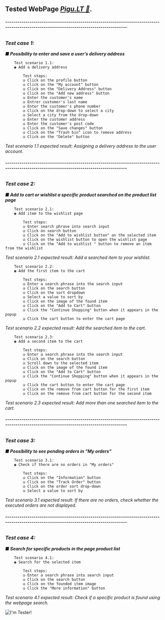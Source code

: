 ﻿## Tested WebPage *[Pigu.LT 🛒](https://www.pigu.lt/)*.

_**<h6> ----------------------------------------------------------------------------------------------------------------------------------------</h6>**_


_**<h3>Test case 1:</h3>**_
	_**■ Possibility to enter and save a user's delivery address**_

		Test scenario 1.1:
		◉ Add a delivery address

			Test steps:
			◶ Click on the profile button
			◶ Click on the "My account" button
			◶ Click on the "Delivery Address" button
			◶ Click on the "Add new address" button
			◶ Enter the customer's name
			◶ Entrer customer's last name
			◶ Enter the customer's phone number
			◶ Click on the drop-down to select a city
			◶ Select a city from the drop-down
			◶ Enter the customer address
			◶ Enter the customer's post code
			◶ Click on the "Save changes" button
			◶ Click on the "Trash bin" icon to remove address
			◶ Click on the "Delete" button

*Test scenario 1.1 expected result: Assigning a delivery address to the user account.*
_**<h6> ----------------------------------------------------------------------------------------------------------------------------------------</h6>**_
_**<h3>Test case 2:</h3>**_
	_**■ Add to cart or wishlist a specific product searched on the product list page**_

		Test scenario 2.1:
		◉ Add item to the wishlist page 
			
			Test steps:
			◶ Enter search phrase into search input
			◶ Click on search button
			◶ Click on the "Add to wishlist button" on the selected item
			◶ Click on the wishlist button to open the wishlist page
			◶ Click on the "Add to wishlist " button to remove an item from the wishlist

*Test scenario 2.1 expected result: Add a searched item to your wishlist.*

		Test scenario 2.2:
		◉ Add the first item to the cart 
			
			Test steps:
			◶ Enter a search phrase into the search input
			◶ Click on the search button
			◶ Click on the sort dropdown
			◶ Select a value to sort by
			◶ Click on the image of the found item
			◶ Click on the "Add to Cart" button
			◶ Click the "Continue Shopping" button when it appears in the popup
			◶ Click the cart button to enter the cart page

*Test scenario 2.2 expected result: Add the searched item to the cart.*

		Test scenario 2.3:
		◉ Add a second item to the cart 
			
			Test steps:
			◶ Enter a search phrase into the search input
			◶ Click on the search button
			◶ Scroll down to the selected item
			◶ Click on the image of the found item
			◶ Click on the "Add to Cart" button
			◶ Click the "Continue Shopping" button when it appears in the popup
			◶ Click the cart button to enter the cart page
			◶ Click on the remove from cart button for the first item
			◶ Click on the remove from cart button for the second item
	
*Test scenario 2.3 expected result: Add more than one searched item to the cart.*

_**<h6> ----------------------------------------------------------------------------------------------------------------------------------------</h6>**_
_**<h3>Test case 3:</h3>**_
	_**■ Possibility to see pending orders in "My orders"**_

		Test scenario 3.1:
		◉ Check if there are no orders in "My orders"
		
			Test steps:
			◶ Click on the "Information" button
			◶ Click on the "Track Order" button
			◶ Click on the order sort drop-down
			◶ Select a value to sort by

*Test scenario 3.1 expected result: If there are no orders, check whether the executed orders are not displayed.*

_**<h6> ----------------------------------------------------------------------------------------------------------------------------------------</h6>**_
_**<h3>Test case 4:</h3>**_
	_**■ Search for specific products in the page product list**_

		Test scenario 4.1:
		◉ Search for the selected item

			Test steps:
			◶ Enter a search phrase into search input
			◶ Click on the search button
			◶ Click on the founded item image
			◶ Click the "More information" button

*Test scenario 4.1 expected result: Check if a specific product is found using the webpage search.*

![I'm Tester!](https://www.svgheart.com/wp-content/uploads/2021/11/official-cookie-tester-funny-christmas-free-svg-file-SvgHeart.Com.png)